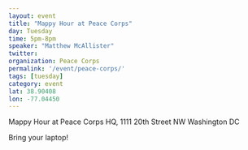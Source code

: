 ```yaml
---
layout: event
title: "Mappy Hour at Peace Corps"
day: Tuesday
time: 5pm-8pm
speaker: "Matthew McAllister"
twitter: 
organization: Peace Corps
permalink: '/event/peace-corps/'
tags: [tuesday]
category: event
lat: 38.90408
lon: -77.04450
---
```


Mappy Hour at Peace Corps HQ, 1111 20th Street NW Washington DC

Bring your laptop!
